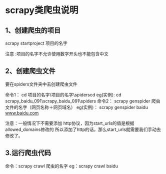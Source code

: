 # scrapy类爬虫说明

## 1、创建爬虫的项目

scrapy startproject 项目的名字

注意 :项目的名字不允许使用数字开头也不能包含中文

## 2、创建爬虫文件

要在spiders文件夹中去创建爬虫文件

命令1：
cd 项目的名字\项目的名字\spiderscd
eg(实例):
cd   scrapy_baidu_091\scrapy_baidu_091\spiders
命令2：
scrapy genspider 爬虫文件的名字（网页名称＋网页域名）
eg(实例)：
scrapy genspider baidu www.baidu.com

注意：一般情况下不需要添加 http协议，因为start_urls的值是根据allowed_domains修改的 所以添加了http的话，那么start_urls就需要我们手动去修改了。
## 3.运行爬虫代码
命令：scrapy crawl 爬虫的名字
eg：scrapy crawl baidu